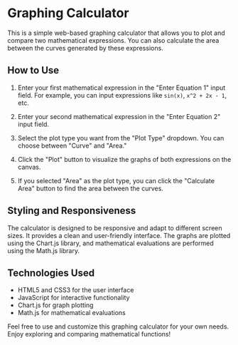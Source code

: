 # Graphing Calculator

This is a simple web-based graphing calculator that allows you to plot and compare two mathematical expressions. You can also calculate the area between the curves generated by these expressions.

## How to Use

1. Enter your first mathematical expression in the "Enter Equation 1" input field. For example, you can input expressions like `sin(x)`, `x^2 + 2x - 1`, etc.

2. Enter your second mathematical expression in the "Enter Equation 2" input field.

3. Select the plot type you want from the "Plot Type" dropdown. You can choose between "Curve" and "Area."

4. Click the "Plot" button to visualize the graphs of both expressions on the canvas.

5. If you selected "Area" as the plot type, you can click the "Calculate Area" button to find the area between the curves.

## Styling and Responsiveness

The calculator is designed to be responsive and adapt to different screen sizes. It provides a clean and user-friendly interface. The graphs are plotted using the Chart.js library, and mathematical evaluations are performed using the Math.js library.

## Technologies Used

- HTML5 and CSS3 for the user interface
- JavaScript for interactive functionality
- Chart.js for graph plotting
- Math.js for mathematical evaluations

Feel free to use and customize this graphing calculator for your own needs. Enjoy exploring and comparing mathematical functions!
